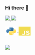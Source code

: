 ### Hi there 👋
 <div>
  <a href="https://github.com/KaduCury">
  <img height="150em" src="https://github-readme-stats.vercel.app/api?username=KaduCury&show_icons=true&theme=tokyonight&include_all_commits=true&count_private=true"/>
   <img height="150em" src="https://github-readme-stats.vercel.app/api/top-langs/?username=KaduCury&layout=compact&langs_count=7&theme=tokyonight"/>
</div>
<div style="display: inline_block"><br>
   <img align="center" alt="Rafa-Python" height="30" width="40" src="https://raw.githubusercontent.com/devicons/devicon/master/icons/python/python-original.svg"> 
   <img align="center" alt="Rafa-Js" height="30" width="40" src="https://raw.githubusercontent.com/devicons/devicon/master/icons/javascript/javascript-plain.svg">
  
 </div>
 
  ##
 
<div>
 <a href = "mailto:carlosercury@gmail.com"><img src="https://img.shields.io/badge/-Gmail-%23333?style=for-the-badge&logo=gmail&logoColor=red" target="_blank"></a>
<!--
**KaduCury/KaduCury** is a ✨ _special_ ✨ repository because its `README.md` (this file) appears on your GitHub profile.

Here are some ideas to get you started:

- 🔭 I’m currently working on ...
- 🌱 I’m currently learning ...
- 👯 I’m looking to collaborate on ...
- 🤔 I’m looking for help with ...
- 💬 Ask me about ...
- 📫 How to reach me: ...
- 😄 Pronouns: ...
- ⚡ Fun fact: ...
-->
